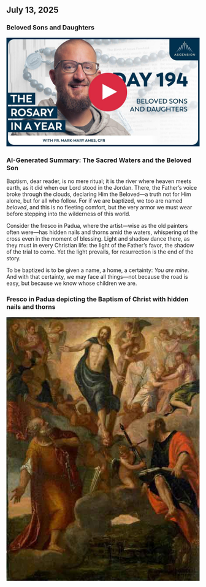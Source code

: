 ## July 13, 2025

### Beloved Sons and Daughters

[![Beloved Sons and Daughters](/July/jpgs/Day194.jpg)](https://youtu.be/qL9DRPoASfE "Beloved Sons and Daughters")

### AI-Generated Summary: The Sacred Waters and the Beloved Son

Baptism, dear reader, is no mere ritual; it is the river where heaven meets earth, as it did when our Lord stood in the Jordan. There, the Father’s voice broke through the clouds, declaring Him the Beloved—a truth not for Him alone, but for all who follow. For if we are baptized, we too are named _beloved_, and this is no fleeting comfort, but the very armor we must wear before stepping into the wilderness of this world.

Consider the fresco in Padua, where the artist—wise as the old painters often were—has hidden nails and thorns amid the waters, whispering of the cross even in the moment of blessing. Light and shadow dance there, as they must in every Christian life: the light of the Father’s favor, the shadow of the trial to come. Yet the light prevails, for resurrection is the end of the story.

To be baptized is to be given a name, a home, a certainty: _You are mine_. And with that certainty, we may face all things—not because the road is easy, but because we know whose children we are.

### Fresco in Padua depicting the Baptism of Christ with hidden nails and thorns

[![Fresco in Padua depicting the Baptism of Christ with hidden nails and thorns](July/jpgs/baptismfrescopadua.jpg)](https://cdn11.bigcommerce.com/s-r3utmtjwwz/images/stencil/1280x1280/products/16766/64162/the-christ-in-glory-with-sts.-peter-and-paul_paolo-veronese__38136__96402.1625196152.jpg?c=2 "Fresco in Padua depicting the Baptism of Christ with hidden nails and thorns")
